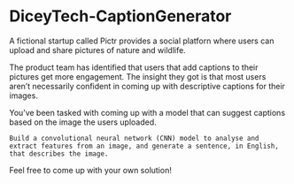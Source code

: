 # DiceyTech-CaptionGenerator


A fictional startup called Pictr provides a social platforn where users can upload and share pictures of nature and wildlife.

The product team has identified that users that add captions to their pictures get more engagement. The insight they got is that most users aren’t necessarily confident in coming up with descriptive captions for their images.

You’ve been tasked with coming up with a model that can suggest captions based on the image the users uploaded.



    Build a convolutional neural network (CNN) model to analyse and extract features from an image, and generate a sentence, in English, that describes the image.

Feel free to come up with your own solution!
